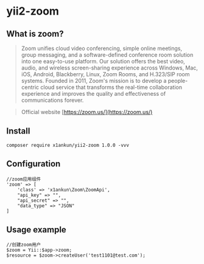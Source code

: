 # yii2-zoom

## What is zoom?

> Zoom unifies cloud video conferencing, simple online meetings, group messaging, and a software-defined conference room solution into one easy-to-use platform. Our solution offers the best video, audio, and wireless screen-sharing experience across Windows, Mac, iOS, Android, Blackberry, Linux, Zoom Rooms, and H.323/SIP room systems. Founded in 2011, Zoom's mission is to develop a people-centric cloud service that transforms the real-time collaboration experience and improves the quality and effectiveness of communications forever. 

> Official website [https://zoom.us/](https://zoom.us/)

## Install
`composer require x1ankun/yii2-zoom 1.0.0 -vvv`

## Configuration
```
//zoom应用组件
'zoom' => [
    'class' => 'x1ankun\Zoom\ZoomApi',
    "api_key" => "",
    "api_secret" => "",
    "data_type" => "JSON"
]
```

## Usage example
```
//创建zoom用户
$zoom = Yii::$app->zoom;
$resource = $zoom->createUser('test1101@test.com');        
```
